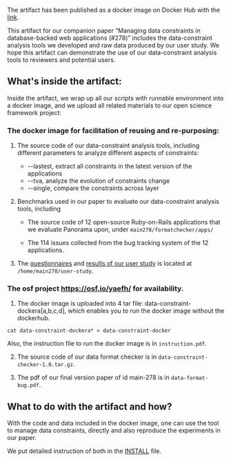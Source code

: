 The artifact has been published as a docker image on Docker Hub with the [link](http://bit.ly/docker-image-278).  

This artifact for our companion paper “Managing data constraints in database-backed web applications (#278)” includes the data-constraint analysis tools we developed and raw data produced by our user study. 
We hope this artifact can demonstrate the use of our data-constraint analysis tools to reviewers and potential users.


## What's inside the artifact:

Inside the artifact, we wrap up all our scripts with runnable environment into a docker image, and we upload all related materials to our open science framework project:

### The docker image for facilitation of reusing and re-purposing:

  1. The source code of our data-constraint analysis tools, including different parameters to analyze different aspects of constraints:

     * --lastest, extract all constraints in the latest version of the applications
     * --tva, analyze the evolution of constraints change
     * --single, compare the constraints across layer 

  2. Benchmarks used in our paper to evaluate our data-constraint analysis tools, including

     * The source code of 12 open-source Ruby-on-Rails applications that we evaluate Panorama upon, under `main278/formatchecker/apps/`

     * The 114 issues collected from the bug tracking system of the 12 applications.

  3. The [questionnaires](http://bit.ly/user-questionnaire) and [results of our user study](http://bit.ly/error-message-user-study) is located at `/home/main278/user-study`.
  
### The osf project https://osf.io/yaefh/ for availability.

  1. The docker image is uploaded into 4 tar file: data-constraint-dockera[a,b,c,d], which enables you to run the docker image without the dockerhub.
  
  ```
  cat data-constraint-dockera* > data-constraint-docker
  ```

  Also, the instruction file to run the docker image is in `instruction.pdf`.  
  
  2. The source code of our data format checker is in `data-constraint-checker-1.0.tar.gz`.
  
  3. The pdf of our final version paper of id main-278 is in `data-format-bug.pdf`. 
  
  

## What to do with the artifact and how?

With the code and data included in the docker image, one can use the tool to manage data constraints, directly and also reproduce the experiments in our paper. 

We put detailed instruction of both in the [INSTALL](https://github.com/manageconstraints/rose6icse/blob/master/submissions/available/junwenyang/README.md) file. 
